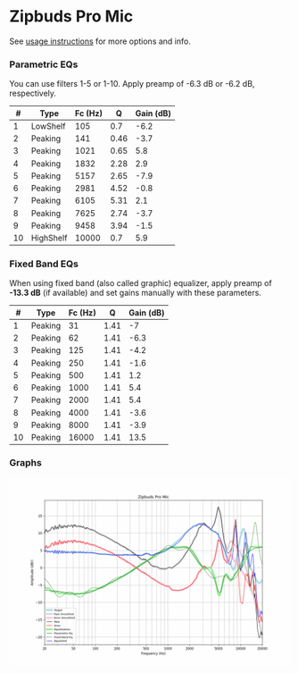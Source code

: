# Zipbuds Pro Mic
See [usage instructions](https://github.com/jaakkopasanen/AutoEq#usage) for more options and info.

### Parametric EQs
You can use filters 1-5 or 1-10. Apply preamp of -6.3 dB or -6.2 dB, respectively.

|   # | Type      |   Fc (Hz) |    Q |   Gain (dB) |
|-----|-----------|-----------|------|-------------|
|   1 | LowShelf  |       105 | 0.7  |        -6.2 |
|   2 | Peaking   |       141 | 0.46 |        -3.7 |
|   3 | Peaking   |      1021 | 0.65 |         5.8 |
|   4 | Peaking   |      1832 | 2.28 |         2.9 |
|   5 | Peaking   |      5157 | 2.65 |        -7.9 |
|   6 | Peaking   |      2981 | 4.52 |        -0.8 |
|   7 | Peaking   |      6105 | 5.31 |         2.1 |
|   8 | Peaking   |      7625 | 2.74 |        -3.7 |
|   9 | Peaking   |      9458 | 3.94 |        -1.5 |
|  10 | HighShelf |     10000 | 0.7  |         5.9 |

### Fixed Band EQs
When using fixed band (also called graphic) equalizer, apply preamp of **-13.3 dB** (if available) and set gains manually with these parameters.

|   # | Type    |   Fc (Hz) |    Q |   Gain (dB) |
|-----|---------|-----------|------|-------------|
|   1 | Peaking |        31 | 1.41 |        -7   |
|   2 | Peaking |        62 | 1.41 |        -6.3 |
|   3 | Peaking |       125 | 1.41 |        -4.2 |
|   4 | Peaking |       250 | 1.41 |        -1.6 |
|   5 | Peaking |       500 | 1.41 |         1.2 |
|   6 | Peaking |      1000 | 1.41 |         5.4 |
|   7 | Peaking |      2000 | 1.41 |         5.4 |
|   8 | Peaking |      4000 | 1.41 |        -3.6 |
|   9 | Peaking |      8000 | 1.41 |        -3.9 |
|  10 | Peaking |     16000 | 1.41 |        13.5 |

### Graphs
![](./Zipbuds%20Pro%20Mic.png)
